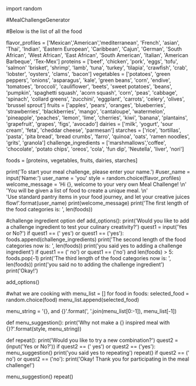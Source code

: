 import random

#MealChallengeGenerator

#Below is the list of all the food

flavor_profiles = ['Mexican','American','mediterranean', 'French', 'asian', 'Thai', 'Indian', 'Eastern European',
                   'Caribbean', 'Cajun', 'German', 'South African', 'West African', 'East African', 'South American',
                   'Italian', 'American Barbeque', 'Tex-Mex']
proteins = ['beef', 'chicken', 'pork', 'eggs', 'tofu', 'salmon' 'brisket', 'shrimp', 'lamb', 'tuna', 'turkey',
            'tilapia', 'crawfish', 'crab', 'lobster', 'oysters', 'clams', 'bacon']
vegetables = ['potatoes', 'green peppers', 'onions', 'asparagus', 'kale', 'green beans', 'corn', 'endive', 'tomatoes',
              'broccoli', 'cauliflower', 'beets', 'sweet potatoes', 'beans', 'pumpkin', 'spaghetti squash',
              'acorn squash', 'corn', 'peas', 'cabbage', 'spinach', 'collard greens', 'zucchini', 'eggplant',
              'carrots', 'celery', 'olives', 'brussel sprout']
fruits = ['apples', 'pears', 'oranges', 'blueberries', 'strawberries', 'blackberries', 'mango', 'cantaloupe',
          'watermelon', 'pineapple', 'peaches', 'lemon',
          'lime', 'cherries', 'kiwi', 'banana', 'plantains', 'grapefruit', 'grapes', 'figs', 'avocado']
dairies = ['milk', 'yogurt', 'sour cream', 'feta', 'cheddar cheese', 'parmesan']
starches = ['rice', 'tortillas', 'pasta', 'pita bread', 'bread crumbs', 'farro', 'quinoa', 'oats', 'ramen noodles',
            'grits',
            'granola']
challenge_ingredients = ['marshmallows','coffee', 'chocolate', 'potato chips', 'oreos', 'cola', 'fun dip', 'Neutella',
                         'liver', 'nori']

foods = [proteins, vegetables, fruits, dairies, starches]

print('To start your meal challenge, please enter your name.')
#user_name = input('Name:')
user_name = 'you'
style = random.choice(flavor_profiles)
welcome_message = 'Hi {}, welcome to your very own Meal Challenge! \n' \
                  'You will be given a list of food to create a unique meal. \n' \
                  'Use standard pantry items in your food journey, and let your creative juices flow!'.format(user_name)
print(welcome_message)
print('The first length of the food categories is: ', len(foods))

#challenge ingredient option
def add_options():
    print('Would you like to add a challenge ingredient to test your culinary creativity?')
    quest1 = input('Yes or No?')
    if quest1 == (' yes') or quest1 == ('yes'):
        foods.append(challenge_ingredients)
        print('The second length of the food categories now is: ', len(foods))
        print('you said yes to adding a challenge ingredient')
    if quest1 == (' no') or quest1 == ('no') and len(foods) > 5:
        foods.pop(-1)
        print('The third length of the food categories now is: ', len(foods))
        print('you said no to adding the challenge ingredient')
    print('Okay!')


add_options()

#what we are cooking with
menu_list = []
for food in foods:
    selected_food = random.choice(food)
    menu_list.append(selected_food)

menu_string = '{}, and {}'.format(', '.join(menu_list[0:-1]), menu_list[-1])

def menu_suggestion():
    print('Why not make a {} inspired meal with {}?'.format(style, menu_string))

def repeat():
    print('Would you like to try a new combination?')
    quest2 = (input('Yes or No?'))
    if quest2 == (' yes') or quest2 == ('yes'):
        menu_suggestion()
        print('you said yes to repeating')
        repeat()
    if quest2 == (' no') or quest2 == ('no'):
        print('Okay! Thank you for participating in the meal challenge!')

menu_suggestion()
repeat()
